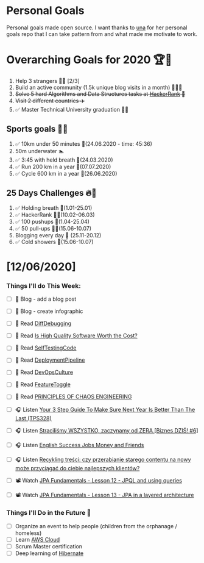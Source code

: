 Personal Goals
==============
Personal goals made open source. I want thanks to [una](https://github.com/una/personal-goals) for her personal goals repo that I can take pattern from and what made me motivate to work. 

# Overarching Goals for 2020 🏆🥇
1. Help 3 strangers 🧚‍♂️ [2/3]
2. Build an active community (1.5k unique blog visits in a month) 🧑‍🤝‍🧑
3. ~~Solve 5 hard Algorithms and Data Structures tasks at [HackerRank](https://www.hackerrank.com/) 💙~~
4. ~~Visit 2 different countries ✈️~~
5. ✅ Master Technical University graduation 👨‍🎓

## Sports goals 💪🥈
1. ✅ 10km under 50 minutes 👟(24.06.2020 - time: 45:36)
2. 50m underwater 🏊
3. ✅ 3:45 with held breath 🧘(24.03.2020)
4. ✅ Run 200 km in a year 🏃(07.07.2020)
5. ✅ Cycle 600 km in a year 🚴(26.06.2020)

## 25 Days Challenges 🔥🥉
1. ✅ Holding breath 🧘(1.01-25.01)
2. ✅ HackerRank 👨‍💻(10.02-06.03)
3. ✅ 100 pushups 🙇(1.04-25.04)
4. ✅ 50 pull-ups 🏋️‍♂️(15.06-10.07)
5. Blogging every day 📝 (25.11-20.12)
6. ✅ Cold showers 🚿(15.06-10.07)

# [12/06/2020]

### Things I'll do This Week:

- [ ] 📝 Blog - add a blog post
- [ ] 📝 Blog - create infographic
- [ ] 📗 Read [DiffDebugging](https://martinfowler.com/bliki/DiffDebugging.html)
- [ ] 📗 Read [Is High Quality Software Worth the Cost?](https://martinfowler.com/articles/is-quality-worth-cost.html)
- [ ] 📗 Read [SelfTestingCode](https://martinfowler.com/bliki/SelfTestingCode.html)
- [ ] 📗 Read [DeploymentPipeline](https://martinfowler.com/bliki/DeploymentPipeline.html)
- [ ] 📗 Read [DevOpsCulture](https://martinfowler.com/bliki/DevOpsCulture.html)
- [ ] 📗 Read [FeatureToggle](https://martinfowler.com/bliki/FeatureToggle.html)
- [ ] 📗 Read [PRINCIPLES OF CHAOS ENGINEERING](https://principlesofchaos.org/?lang=PLcontent)
- [ ] 🎧 Listen [Your 3 Step Guide To Make Sure Next Year Is Better Than The Last (TPS328)](https://www.asianefficiency.com/podcasts/328-best-year/)
- [ ] 🎧 Listen [Straciliśmy WSZYSTKO, zaczynamy od ZERA [Biznes DZIŚ! #6]](https://youtu.be/mS5N_Ema_Aw)
- [ ] 🎧 Listen [English Success Jobs Money and Friends](https://youtu.be/g1sfc_UF6Tk)
- [ ] 🎧 Listen [Recykling treści: czy przerabianie starego contentu na nowy może przyciągać do ciebie najlepszych klientów?](https://malawielkafirma.pl/recykling-tresci/)
- [ ] 📽️ Watch [JPA Fundamentals - Lesson 12 - JPQL and using queries](https://youtu.be/ZqD-lNutsys)
- [ ] 📽️ Watch [JPA Fundamentals - Lesson 13 - JPA in a layered architecture](https://youtu.be/zpjQ4p4ZkeY)


### Things I'll Do in the Future 🏅
- [ ] Organize an event to help people (children from the orphanage / homeless)
- [ ] Learn [AWS Cloud](https://www.youtube.com/user/Nephaste20/featured)
- [ ] Scrum Master certification
- [ ] Deep learning of [Hibernate](https://docs.jboss.org/hibernate/orm/5.4/userguide/html_single/Hibernate_User_Guide.html)
